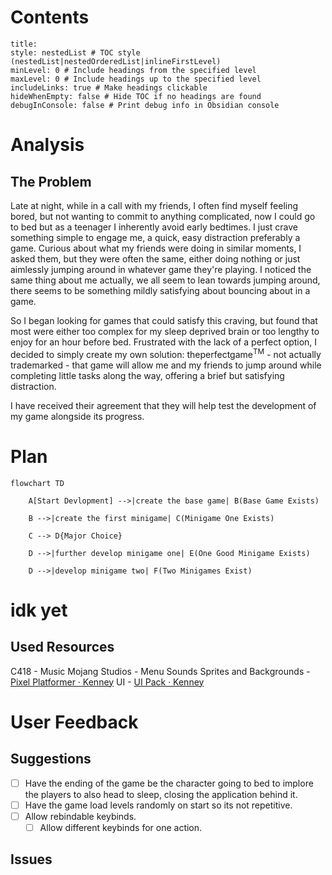 # Contents
```table-of-contents
title: 
style: nestedList # TOC style (nestedList|nestedOrderedList|inlineFirstLevel)
minLevel: 0 # Include headings from the specified level
maxLevel: 0 # Include headings up to the specified level
includeLinks: true # Make headings clickable
hideWhenEmpty: false # Hide TOC if no headings are found
debugInConsole: false # Print debug info in Obsidian console
```

# Analysis
## The Problem
Late at night, while in a call with my friends, I often find myself feeling bored, but not wanting to commit to anything complicated, now I could go to bed but as a teenager I inherently avoid early bedtimes. I just crave something simple to engage me, a quick, easy distraction preferably a game. Curious about what my friends were doing in similar moments, I asked them, but they were often the same, either doing nothing or just aimlessly jumping around in whatever game they're playing. I noticed the same thing about me actually, we all seem to lean towards jumping around, there seems to be something mildly satisfying about bouncing about in a game.

So I began looking for games that could satisfy this craving, but found that most were either too complex for my sleep deprived brain or too lengthy to enjoy for an hour before bed. Frustrated with the lack of a perfect option, I decided to simply create my own solution: $\mathrm{the perfect game^{TM}}$ - not actually trademarked - that game will allow me and my friends to jump around while completing little tasks along the way, offering a brief but satisfying distraction.

I have received their agreement that they will help test the development of my game alongside its progress.

# Plan

```mermaid
flowchart TD

    A[Start Devlopment] -->|create the base game| B(Base Game Exists)

    B -->|create the first minigame| C(Minigame One Exists)

    C --> D{Major Choice}

    D -->|further develop minigame one| E(One Good Minigame Exists)

    D -->|develop minigame two| F(Two Minigames Exist)
```

# idk yet
## Used Resources
C418 - Music
Mojang Studios - Menu Sounds
Sprites and Backgrounds - [Pixel Platformer · Kenney](https://www.kenney.nl/assets/pixel-platformer)
UI - [UI Pack · Kenney](https://www.kenney.nl/assets/ui-pack)

# User Feedback
## Suggestions
- [ ] Have the ending of the game be the character going to bed to implore the players to also head to sleep, closing the application behind it.
- [ ] Have the game load levels randomly on start so its not repetitive.
- [ ] Allow rebindable keybinds.
	- [ ] Allow different keybinds for one action.

## Issues

